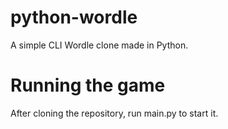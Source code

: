 # python-wordle

A simple CLI Wordle clone made in Python.

# Running the game

After cloning the repository, run main.py to start it.

